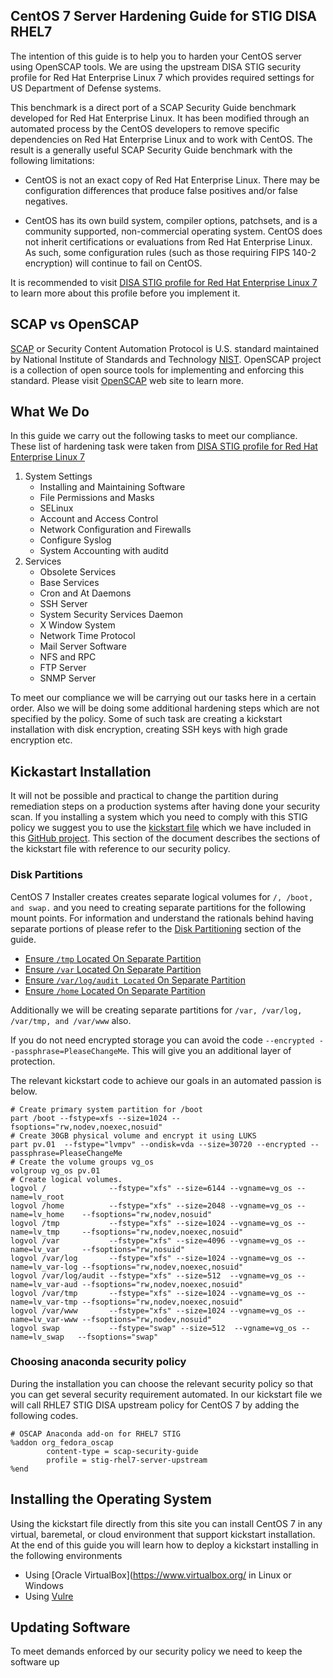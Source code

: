 ## CentOS 7 Server Hardening Guide for STIG DISA RHEL7

The intention of this guide is to help you to harden your CentOS server using OpenSCAP tools. We are using the upstream DISA STIG security profile for Red Hat Enterprise Linux 7 which provides required settings for US Department of Defense systems.

This benchmark is a direct port of a SCAP Security Guide benchmark developed for Red Hat Enterprise Linux. It has been modified through an automated process by the CentOS  developers to remove specific dependencies on Red Hat Enterprise Linux and to work with CentOS. The result is a generally useful SCAP Security Guide benchmark with the following limitations:

* CentOS is not an exact copy of Red Hat Enterprise Linux. There may be configuration differences that produce false positives and/or false negatives. 

* CentOS has its own build system, compiler options, patchsets, and is a community supported, non-commercial operating system. CentOS does not inherit certifications or evaluations from Red Hat Enterprise Linux. As such, some configuration rules (such as those requiring FIPS 140-2 encryption) will continue to fail on CentOS.

It is recommended to visit [DISA STIG profile for Red Hat Enterprise Linux 7](https://static.open-scap.org/ssg-guides/ssg-rhel7-guide-stig-rhel7-disa.html)  to learn more about this profile before you implement it. 

## SCAP vs OpenSCAP

[SCAP](https://scap.nist.gov/) or Security Content Automation Protocol is U.S. standard maintained by National Institute of Standards and Technology [NIST](https://www.nist.gov/). OpenSCAP project is a collection of open source tools for implementing and enforcing this standard. Please visit [OpenSCAP](https://www.open-scap.org/) web site to learn more.
## What We Do
In this guide we carry out the following tasks to meet our compliance. These list of hardening task were taken from  [DISA STIG profile for Red Hat Enterprise Linux 7](https://static.open-scap.org/ssg-guides/ssg-rhel7-guide-stig-rhel7-disa.html)

 1.  System Settings 
	 - Installing and Maintaining Software 
	 - File Permissions and Masks 
	 - SELinux 
	 - Account and Access Control 
	 - Network Configuration and Firewalls 
	 - Configure Syslog 
	 - System Accounting with auditd
 2. Services
	- Obsolete Services 
	- Base Services 
	- Cron and At Daemons 
	- SSH Server 
	- System Security Services Daemon 
	- X Window System 
	- Network Time Protocol 
	- Mail Server Software 
	- NFS and RPC 
	- FTP Server  
	- SNMP Server

To meet our compliance we will be carrying out our tasks here in a certain order. Also we will be doing some additional hardening steps which are not specified by the policy.  Some of such task are creating a kickstart installation with disk encryption, creating SSH  keys with high grade encryption etc.
## Kickastart Installation
It will not be possible and practical to change the partition during  remediation steps  on a production systems after having done your security scan. If you installing a system which you need to comply with  this STIG policy we  suggest you to use the [kickstart file](hardened-linux/centos7/ks/stig-centos7-ks.cfg) which we have included in this [GitHub project](https://github.com/cybergateservices/hardened-linux). This section of the document describes the sections of the kickstart file with reference to our security policy. 
### Disk Partitions
CentOS 7 Installer  creates creates separate logical volumes for  ```/, /boot, and swap.``` and you need to creating separate partitions for the following mount points.  For information and understand the rationals behind having separate portions of please refer to the [Disk Partitioning](https://static.open-scap.org/ssg-guides/ssg-rhel7-guide-stig-rhel7-disa.html#xccdf_org.ssgproject.content_group_disk_partitioning) section of the guide. 

 - [Ensure ``/tmp`` Located On Separate Partition](https://static.open-scap.org/ssg-guides/ssg-rhel7-guide-stig-rhel7-disa.html#xccdf_org.ssgproject.content_rule_partition_for_tmp)
 - [Ensure ``/var`` Located On Separate Partition](https://static.open-scap.org/ssg-guides/ssg-rhel7-guide-stig-rhel7-disa.html#xccdf_org.ssgproject.content_rule_partition_for_var)
 - [Ensure ``/var/log/audit Located`` On Separate Partition](https://static.open-scap.org/ssg-guides/ssg-rhel7-guide-stig-rhel7-disa.html#xccdf_org.ssgproject.content_rule_partition_for_var_log_audit)
 - [Ensure ``/home`` Located On Separate Partition](https://static.open-scap.org/ssg-guides/ssg-rhel7-guide-stig-rhel7-disa.html#xccdf_org.ssgproject.content_rule_partition_for_home) 

Additionally we will be creating separate partitions for ```/var, /var/log, /var/tmp, and /var/www``` also.

If you do not need encrypted storage you can avoid the code ```--encrypted --passphrase=PleaseChangeMe```. This  will give you an additional layer of protection.

The relevant kickstart code to achieve our goals  in an automated passion is below.
```
# Create primary system partition for /boot
part /boot --fstype=xfs --size=1024 --fsoptions="rw,nodev,noexec,nosuid"
# Create 30GB physical volume and encrypt it using LUKS
part pv.01  --fstype="lvmpv" --ondisk=vda --size=30720 --encrypted --passphrase=PleaseChangeMe
# Create the volume groups vg_os 
volgroup vg_os pv.01
# Create logical volumes. 
logvol /              --fstype="xfs" --size=6144 --vgname=vg_os --name=lv_root 
logvol /home          --fstype="xfs" --size=2048 --vgname=vg_os --name=lv_home    --fsoptions="rw,nodev,nosuid"
logvol /tmp           --fstype="xfs" --size=1024 --vgname=vg_os --name=lv_tmp     --fsoptions="rw,nodev,noexec,nosuid"
logvol /var           --fstype="xfs" --size=4096 --vgname=vg_os --name=lv_var     --fsoptions="rw,nosuid"
logvol /var/log       --fstype="xfs" --size=1024 --vgname=vg_os --name=lv_var-log --fsoptions="rw,nodev,noexec,nosuid"
logvol /var/log/audit --fstype="xfs" --size=512  --vgname=vg_os --name=lv_var-aud --fsoptions="rw,nodev,noexec,nosuid"
logvol /var/tmp       --fstype="xfs" --size=1024 --vgname=vg_os --name=lv_var-tmp --fsoptions="rw,nodev,noexec,nosuid"
logvol /var/www       --fstype="xfs" --size=1024 --vgname=vg_os --name=lv_var-www --fsoptions="rw,nodev,nosuid"
logvol swap           --fstype="swap" --size=512  --vgname=vg_os --name=lv_swap   --fsoptions="swap"
```
### Choosing anaconda security policy
During the installation you can choose the relevant security policy so that you can get several security requirement automated. In our kickstart file we will call RHLE7 STIG DISA upstream policy for CentOS 7 by adding the following codes.
```
# OSCAP Anaconda add-on for RHEL7 STIG
%addon org_fedora_oscap
        content-type = scap-security-guide
        profile = stig-rhel7-server-upstream
%end
```
## Installing the Operating System

Using the kickstart file directly from  this site you can install CentOS 7 in any virtual, baremetal, or cloud environment  that support kickstart  installation. At the end of this guide you will learn how to deploy a kickstart installing in  the following environments

 - Using  [Oracle VirtualBox](https://www.virtualbox.org/ in Linux or Windows 
 - Using [Vulre](https://www.vultr.com/)

## Updating Software
To meet demands enforced by our security policy we need to keep the software up

<!--stackedit_data:
eyJoaXN0b3J5IjpbLTU0NTYzMjg4XX0=
-->
